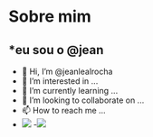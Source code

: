  # Sobre mim
## *eu sou o @jean
- 👋 Hi, I’m @jeanlealrocha
- 👀 I’m interested in ...
- 🌱 I’m currently learning ...
- 💞️ I’m looking to collaborate on ...
- 📫 How to reach me ...
- ![](https://media.tenor.com/G56pFU0USq0AAAAM/renault-megane-renault.gif)
 -![](https://www.google.com/url?sa=i&url=https%3A%2F%2Ftenor.com%2Fsearch%2Fcivic-gifs&psig=AOvVaw1K7gd80tYNnpQ__urZGo3F&ust=1697072280778000&source=images&cd=vfe&opi=89978449&ved=0CBEQjRxqFwoTCNCRjYbl7IEDFQAAAAAdAAAAABAj)
